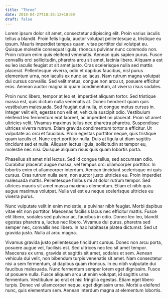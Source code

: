 ```yaml
---
title: "Three"
date: 2018-04-27T18:36:12+10:00
draft: false
---
```


Lorem ipsum dolor sit amet, consectetur adipiscing elit. Proin varius iaculis tellus a blandit. Proin felis ligula, auctor volutpat pellentesque a, tristique eu ipsum. Mauris imperdiet tempus quam, vitae porttitor dui volutpat eu. Quisque molestie consequat ligula, rhoncus pulvinar nunc commodo non. Proin rutrum enim quis eleifend venenatis. Aenean quis sapien purus. Fusce convallis orci sollicitudin, pharetra arcu sit amet, lacinia libero. Aliquam a est eu leo iaculis feugiat at sit amet justo. Cras scelerisque nulla sed mattis placerat. Pellentesque viverra, odio et dapibus faucibus, nisl purus elementum urna, non iaculis ex nunc ac lacus. Nam rutrum magna volutpat dui cursus convallis. Sed velit metus, congue non arcu ut, posuere efficitur eros. Aenean auctor magna id quam condimentum, at viverra risus sodales.

Proin nunc libero, tempor at leo et, imperdiet aliquam tortor. Sed tristique massa est, quis dictum nulla venenatis at. Donec hendrerit quam quis vestibulum malesuada. Sed feugiat dui nulla, et congue metus cursus in. Integer velit elit, egestas non elit et, vehicula suscipit odio. Vestibulum eleifend leo fermentum erat laoreet, ac imperdiet mi placerat. Proin sit amet ultricies velit. Vivamus maximus tellus nec pharetra pharetra. Suspendisse ultrices viverra rutrum. Etiam gravida condimentum tortor a efficitur. Ut vulputate ac orci et faucibus. Proin egestas porttitor neque, quis tristique quam iaculis et. Nunc eget porttitor nulla. Duis at ligula ut diam sagittis tincidunt sed et nulla. Aliquam lectus ligula, sollicitudin at tempor eu, molestie nec nisi. Quisque aliquam risus quis quam lobortis porta.

Phasellus sit amet nisi lectus. Sed id congue tellus, sed accumsan odio. Curabitur placerat augue massa, vel tempus orci ullamcorper porttitor. In lobortis enim et ullamcorper interdum. Aenean tincidunt scelerisque mi quis cursus. Cras rutrum nulla sem, non auctor justo ultricies eu. Proin imperdiet malesuada mattis. Pellentesque finibus mi at dolor rutrum tempor. Sed ultrices mauris sit amet massa maximus elementum. Etiam et nibh quis augue maximus volutpat. Nulla vel est eu neque scelerisque ultricies eu viverra purus.

Nunc vulputate velit in enim molestie, a pulvinar nibh feugiat. Morbi dapibus vitae elit non porttitor. Maecenas facilisis lacus nec efficitur mattis. Fusce elit libero, sodales sed pulvinar ac, faucibus in odio. Donec leo leo, blandit egestas pharetra a, luctus nec libero. Vivamus dui purus, pharetra sed semper nec, convallis nec libero. In hac habitasse platea dictumst. Sed ut gravida justo. Nulla at arcu magna.

Vivamus gravida justo pellentesque tincidunt cursus. Donec non arcu porta, posuere augue vel, facilisis est. Sed ultrices nec leo sit amet tempor. Maecenas ex urna, gravida et sagittis sit amet, sodales et sem. Aenean vehicula dui velit, non bibendum turpis venenatis sit amet. Nam consectetur nisi a sem fermentum, at dapibus quam rhoncus. In eu nibh vulputate dui faucibus malesuada. Nunc fermentum semper lorem eget dignissim. Fusce ut posuere nulla. Fusce aliquam arcu ut enim volutpat, id sagittis urna fermentum. Vestibulum ac erat et nisi fringilla egestas. Etiam eget libero turpis. Donec vel ullamcorper neque, eget dignissim urna. Morbi a eleifend nunc, quis elementum sem. Aenean interdum magna at elementum lobortis.